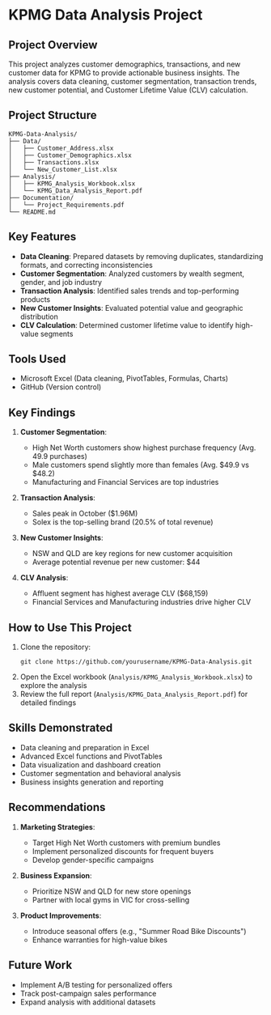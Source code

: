 # KPMG Data Analysis Project

## Project Overview
This project analyzes customer demographics, transactions, and new customer data for KPMG to provide actionable business insights. The analysis covers data cleaning, customer segmentation, transaction trends, new customer potential, and Customer Lifetime Value (CLV) calculation.

## Project Structure
```
KPMG-Data-Analysis/
├── Data/
│   ├── Customer_Address.xlsx
│   ├── Customer_Demographics.xlsx
│   ├── Transactions.xlsx
│   └── New_Customer_List.xlsx
├── Analysis/
│   ├── KPMG_Analysis_Workbook.xlsx
│   └── KPMG_Data_Analysis_Report.pdf
├── Documentation/
│   └── Project_Requirements.pdf
└── README.md
```

## Key Features
- **Data Cleaning**: Prepared datasets by removing duplicates, standardizing formats, and correcting inconsistencies
- **Customer Segmentation**: Analyzed customers by wealth segment, gender, and job industry
- **Transaction Analysis**: Identified sales trends and top-performing products
- **New Customer Insights**: Evaluated potential value and geographic distribution
- **CLV Calculation**: Determined customer lifetime value to identify high-value segments

## Tools Used
- Microsoft Excel (Data cleaning, PivotTables, Formulas, Charts)
- GitHub (Version control)

## Key Findings
1. **Customer Segmentation**:
   - High Net Worth customers show highest purchase frequency (Avg. 49.9 purchases)
   - Male customers spend slightly more than females (Avg. $49.9 vs $48.2)
   - Manufacturing and Financial Services are top industries

2. **Transaction Analysis**:
   - Sales peak in October ($1.96M)
   - Solex is the top-selling brand (20.5% of total revenue)

3. **New Customer Insights**:
   - NSW and QLD are key regions for new customer acquisition
   - Average potential revenue per new customer: $44

4. **CLV Analysis**:
   - Affluent segment has highest average CLV ($68,159)
   - Financial Services and Manufacturing industries drive higher CLV

## How to Use This Project
1. Clone the repository:
   ```
   git clone https://github.com/yourusername/KPMG-Data-Analysis.git
   ```
2. Open the Excel workbook (`Analysis/KPMG_Analysis_Workbook.xlsx`) to explore the analysis
3. Review the full report (`Analysis/KPMG_Data_Analysis_Report.pdf`) for detailed findings

## Skills Demonstrated
- Data cleaning and preparation in Excel
- Advanced Excel functions and PivotTables
- Data visualization and dashboard creation
- Customer segmentation and behavioral analysis
- Business insights generation and reporting

## Recommendations
1. **Marketing Strategies**:
   - Target High Net Worth customers with premium bundles
   - Implement personalized discounts for frequent buyers
   - Develop gender-specific campaigns

2. **Business Expansion**:
   - Prioritize NSW and QLD for new store openings
   - Partner with local gyms in VIC for cross-selling

3. **Product Improvements**:
   - Introduce seasonal offers (e.g., "Summer Road Bike Discounts")
   - Enhance warranties for high-value bikes

## Future Work
- Implement A/B testing for personalized offers
- Track post-campaign sales performance
- Expand analysis with additional datasets
